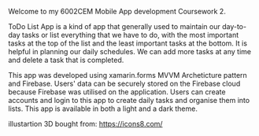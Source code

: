Welcome to my 6002CEM Mobile App development Coursework 2.


ToDo List App is a kind of app that generally used to maintain our day-to-day tasks or list everything that we have to do, with the most important tasks at the top of the list
and the least important tasks at the bottom. It is helpful in planning our daily schedules. We can add more tasks at any time and delete a task that is completed.


This app was developed using xamarin.forms MVVM Archeticture pattern and Firebase. Users' data can be securely stored on the Firebase cloud because Firebase was utilised on the application. Users can create accounts and login to this app to create daily tasks and organise them into lists. This app is available in both a light and a dark theme.





illustartion 3D bought from: https://icons8.com/
